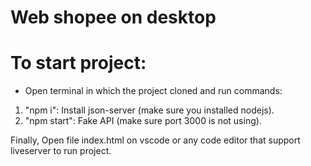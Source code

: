 # Web shopee on desktop

# To start project: 
- Open terminal in which the project cloned and run commands:
1.   "npm i": Install json-server (make sure you installed nodejs).
2.   "npm start": Fake API (make sure port 3000 is not using).

Finally, Open file index.html on vscode or any code editor that support liveserver to run project.
